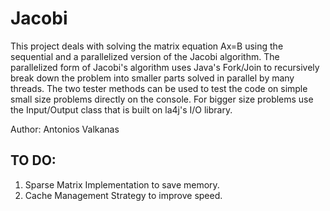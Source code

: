 # Jacobi
This project deals with solving the matrix equation Ax=B using the sequential and a parallelized version of the Jacobi algorithm.
The parallelized form of Jacobi's algorithm uses Java's Fork/Join to recursively break down the problem into
smaller parts solved in parallel by many threads.
The two tester methods can be used to test the code on simple small size problems directly on the console.
For bigger size problems use the Input/Output class that is built on la4j's I/O library.

Author: Antonios Valkanas

## TO DO:
1) Sparse Matrix Implementation to save memory.
2) Cache Management Strategy to improve speed.
